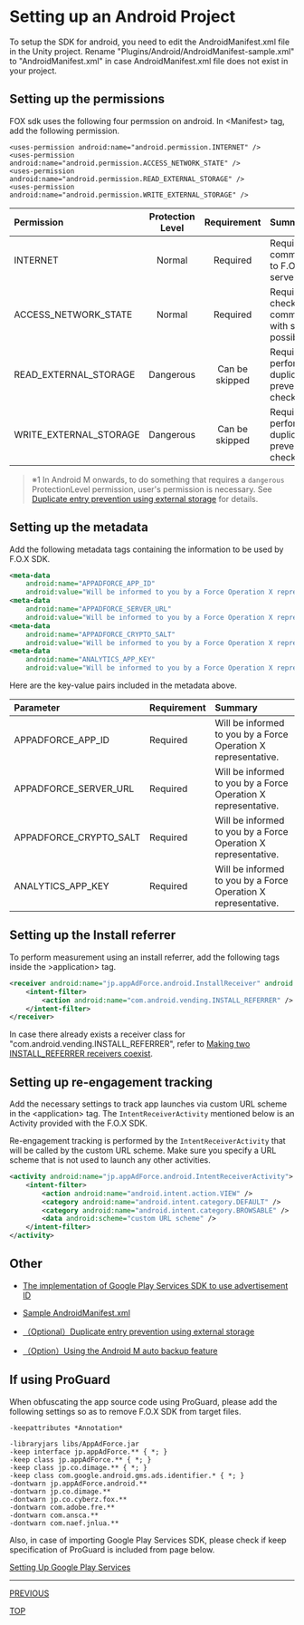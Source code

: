 # Setting up an Android Project

To setup the SDK for android, you need to edit the AndroidManifest.xml file in the Unity project. Rename "Plugins/Android/AndroidManifest-sample.xml" to "AndroidManifest.xml" in case AndroidManifest.xml file does not exist in your project.

## Setting up the permissions

FOX sdk uses the following four permssion on android.
 In &lt;Manifest&gt; tag, add the following permission.

```xml:
<uses-permission android:name="android.permission.INTERNET" />
<uses-permission android:name="android.permission.ACCESS_NETWORK_STATE" />
<uses-permission android:name="android.permission.READ_EXTERNAL_STORAGE" />
<uses-permission android:name="android.permission.WRITE_EXTERNAL_STORAGE" />
```

Permission|Protection Level|Requirement|Summary
:---|:---:|:---:|:---
INTERNET|Normal|Required|Required to communicate to F.O.X servers.
ACCESS_NETWORK_STATE|Normal|Required|Required to check if communication with servers is possible.
READ_EXTERNAL_STORAGE|Dangerous|Can be skipped|Required to perform duplicate entry prevention checks.(※1)
WRITE_EXTERNAL_STORAGE|Dangerous|Can be skipped|Required to perform duplicate entry prevention checks.(※1)

> ※1 In Android M onwards, to do something that requires a `dangerous` ProtectionLevel permission, user's permission is necessary. See [Duplicate entry prevention using external storage](/lang/ja/doc/integration/android/external_storage/README.md) for details.

## Setting up the metadata

Add the following metadata tags containing the information to be used by F.O.X SDK.

```xml
<meta-data
	android:name="APPADFORCE_APP_ID"
	android:value="Will be informed to you by a Force Operation X representative." />
<meta-data
	android:name="APPADFORCE_SERVER_URL"
	android:value="Will be informed to you by a Force Operation X representative." />
<meta-data
	android:name="APPADFORCE_CRYPTO_SALT"
	android:value="Will be informed to you by a Force Operation X representative." />
<meta-data
	android:name="ANALYTICS_APP_KEY"
	android:value="Will be informed to you by a Force Operation X representative." />
```

Here are the key-value pairs included in the metadata above.

|Parameter|Requirement|Summary|
|:------|:------|:------|
|APPADFORCE_APP_ID|Required|Will be informed to you by a Force Operation X representative.|
|APPADFORCE_SERVER_URL|Required|Will be informed to you by a Force Operation X representative.|
|APPADFORCE_CRYPTO_SALT|Required|Will be informed to you by a Force Operation X representative.|
|ANALYTICS_APP_KEY|Required|Will be informed to you by a Force Operation X representative.|


## Setting up the Install referrer
To perform measurement using an install referrer, add the following tags inside the &gt;application&gt; tag.

```xml
<receiver android:name="jp.appAdForce.android.InstallReceiver" android:exported="true">
	<intent-filter>
		<action android:name="com.android.vending.INSTALL_REFERRER" />
	</intent-filter>
</receiver>
```

In case there already exists a receiver class for "com.android.vending.INSTALL_REFERRER", refer to [Making two INSTALL_REFERRER receivers coexist](/lang/en/doc/integration/android/install_referrer/README.md).

## Setting up re-engagement tracking

Add the necessary settings to track app launches via custom URL scheme in the &lt;application&gt; tag. The `IntentReceiverActivity` mentioned below is an Activity provided with the F.O.X SDK.

Re-engagement tracking is performed by the `IntentReceiverActivity` that will be called by the custom URL scheme. Make sure you specify a URL scheme that is not used to launch any other activities.

```xml
<activity android:name="jp.appAdForce.android.IntentReceiverActivity">
	<intent-filter>
		<action android:name="android.intent.action.VIEW" />
		<category android:name="android.intent.category.DEFAULT" />
		<category android:name="android.intent.category.BROWSABLE" />
		<data android:scheme="custom URL scheme" />
	</intent-filter>
</activity>
```

## Other

* [The implementation of Google Play Services SDK to use advertisement ID](/lang/en/doc/integration/android/google_play_services/README.md)

* [Sample AndroidManifest.xml](/lang/en/doc/integration/android/config_android_manifest/AndroidManifest.xml)

* [（Optional）Duplicate entry prevention using external storage](/lang/en/doc/integration/android/external_storage/README.md)

* [（Option）Using the Android M auto backup feature](/lang/en/doc/integration/android/auto_backup/README.md)


## If using ProGuard

When obfuscating the app source code using ProGuard, please add the following settings so as to remove F.O.X SDK from target files.

```
-keepattributes *Annotation*

-libraryjars libs/AppAdForce.jar
-keep interface jp.appAdForce.** { *; }
-keep class jp.appAdForce.** { *; }
-keep class jp.co.dimage.** { *; }
-keep class com.google.android.gms.ads.identifier.* { *; }
-dontwarn jp.appAdForce.android.**
-dontwarn jp.co.dimage.**
-dontwarn jp.co.cyberz.fox.**
-dontwarn com.adobe.fre.**
-dontwarn com.ansca.**
-dontwarn com.naef.jnlua.**
```

Also, in case of importing Google Play Services SDK, please check if keep specification of ProGuard is included from page below.

[Setting Up Google Play Services](https://developer.android.com/google/play-services/setup.html#Proguard)


---
[PREVIOUS](/lang/en/doc/integration/README.md)

[TOP](/lang/en/README.md)
